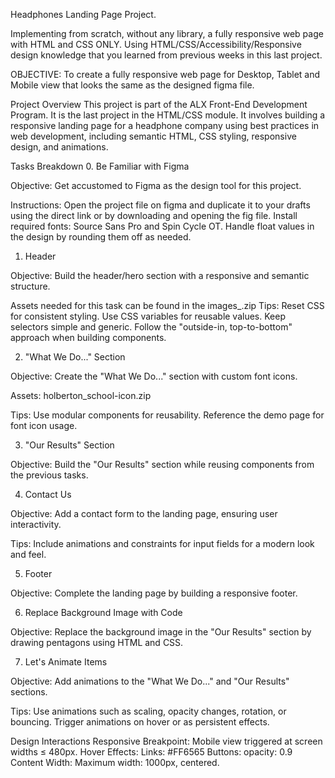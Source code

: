 Headphones Landing Page Project.


 Implementing from scratch, without any library, a fully responsive web page with HTML and CSS  ONLY. 
 Using HTML/CSS/Accessibility/Responsive design knowledge that you learned from previous weeks in this last project.
 
 
OBJECTIVE: To create a fully responsive web page for Desktop, Tablet and Mobile view that looks the same as the designed figma file.


Project Overview
 This project is part of the ALX Front-End Development Program. 
 It is the last project in the HTML/CSS module. It involves building a responsive landing page for a headphone company using best 
 practices in web development, including semantic HTML, CSS styling, responsive design, and animations.
 

Tasks Breakdown
0. Be Familiar with Figma
 
Objective: Get accustomed to Figma as the design tool for this project.

Instructions:
 Open the project file on figma and duplicate it to your drafts using the direct link or by downloading and opening the fig file.
 Install required fonts: Source Sans Pro and Spin Cycle OT.
 Handle float values in the design by rounding them off as needed.

1. Header
   
Objective: Build the header/hero section with a responsive and semantic structure.

 Assets needed for this task can be found in the images_.zip
Tips:
 Reset CSS for consistent styling.
 Use CSS variables for reusable values.
 Keep selectors simple and generic.
 Follow the "outside-in, top-to-bottom" approach when building components.

2. "What We Do..." Section
    
Objective: Create the "What We Do..." section with custom font icons.

Assets: holberton_school-icon.zip

Tips:
 Use modular components for reusability.
 Reference the demo page for font icon usage.

3. "Our Results" Section
  
Objective: Build the "Our Results" section while reusing components from the previous tasks.


4. Contact Us
   
Objective: Add a contact form to the landing page, ensuring user interactivity.

Tips:
 Include animations and constraints for input fields for a modern look and feel.

5. Footer
   
Objective: Complete the landing page by building a responsive footer.

6. Replace Background Image with Code
     
Objective: Replace the background image in the "Our Results" section by drawing pentagons using HTML and CSS.

7. Let's Animate Items
    
Objective: Add animations to the "What We Do..." and "Our Results" sections.

Tips:
 Use animations such as scaling, opacity changes, rotation, or bouncing.
 Trigger animations on hover or as persistent effects.

Design Interactions
Responsive Breakpoint:
Mobile view triggered at screen widths ≤ 480px.
Hover Effects:
Links: #FF6565
Buttons: opacity: 0.9
Content Width:
Maximum width: 1000px, centered.
